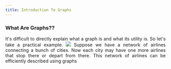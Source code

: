 ```yaml
---
title: Introduction To Graphs
---
```


### What Are Graphs??

<div style="text-align: justify">
It's difficult to directly explain what a graph is and what its utility is. So let's take a practical example.
<img src="https://github.com/Vaibhav2001/repository/blob/master/images/Graph 1.png">
Suppose we have a network of airlines connecting a bunch of cities. Now each city may have one more airlines that stop there or depart from there. This network of airlines can be efficiently described using graphs
</div> 

